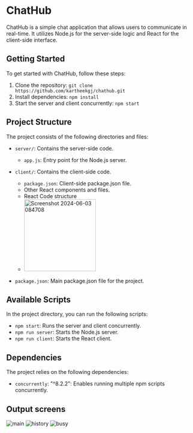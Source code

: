 # ChatHub

ChatHub is a simple chat application that allows users to communicate in real-time. It utilizes Node.js for the server-side logic and React for the client-side interface.

## Getting Started

To get started with ChatHub, follow these steps:

1. Clone the repository: `git clone https://github.com/kartheekgj/chathub.git`
2. Install dependencies: `npm install`
3. Start the server and client concurrently: `npm start`

## Project Structure

The project consists of the following directories and files:

- `server/`: Contains the server-side code.
  - `app.js`: Entry point for the Node.js server.

- `client/`: Contains the client-side code.
  - `package.json`: Client-side package.json file.
  - Other React components and files.
  - React Code structure 
  - <img width="191" alt="Screenshot 2024-06-03 084708" src="https://github.com/kartheekgj/chathub/assets/1484950/2f41002d-5888-40c3-ba79-070dbc2a0910">

- `package.json`: Main package.json file for the project.

## Available Scripts

In the project directory, you can run the following scripts:

- `npm start`: Runs the server and client concurrently.
- `npm run server`: Starts the Node.js server.
- `npm run client`: Starts the React client.

## Dependencies

The project relies on the following dependencies:

- `concurrently`: "^8.2.2": Enables running multiple npm scripts concurrently.

## Output screens
![main](https://github.com/kartheekgj/chathub/assets/1484950/078b3398-0a8a-47c4-ab59-de1859216bd1)
![history](https://github.com/kartheekgj/chathub/assets/1484950/ac342ab3-a514-4f31-b931-56f6ca694489)
![busy](https://github.com/kartheekgj/chathub/assets/1484950/32020759-9cfc-4b84-bec8-0da0c2943ab4)

